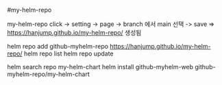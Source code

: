 #my-helm-repo

my-helm-repo click -> setting -> page -> branch 에서 main 선택 -> save
 => https://hanjump.github.io/my-helm-repo/ 생성됨
 
helm repo add github-myhelm-repo https://hanjump.github.io/my-helm-repo/
helm repo list
helm repo update

helm search repo my-helm-chart
helm install github-myhelm-web github-myhelm-repo/my-helm-chart
 
